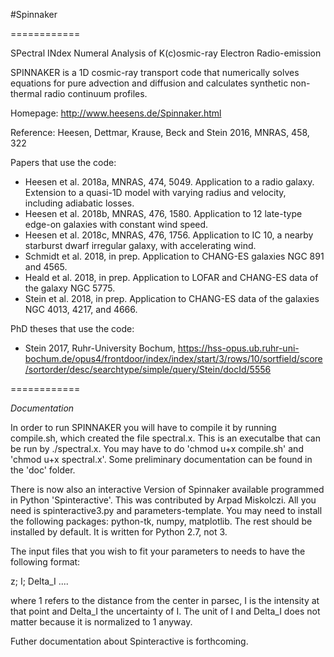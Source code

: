 #Spinnaker

============

SPectral INdex Numeral Analysis of K(c)osmic-ray Electron Radio-emission

SPINNAKER is a 1D cosmic-ray transport code that numerically solves equations for pure advection and diffusion and calculates synthetic non-thermal radio continuum profiles.

Homepage: http://www.heesens.de/Spinnaker.html

Reference: Heesen, Dettmar, Krause, Beck and Stein 2016, MNRAS, 458, 322

Papers that use the code:
- Heesen et al. 2018a, MNRAS, 474, 5049. Application to a radio galaxy. Extension to a quasi-1D model with varying radius and velocity, including adiabatic losses.
- Heesen et al. 2018b, MNRAS, 476, 1580. Application to 12 late-type edge-on galaxies with constant wind speed.
- Heesen et al. 2018c, MNRAS, 476, 1756. Application to IC 10, a nearby starburst dwarf irregular galaxy, with accelerating wind.
- Schmidt et al. 2018, in prep. Application to CHANG-ES galaxies NGC 891 and 4565.
- Heald et al. 2018, in prep. Application to LOFAR and CHANG-ES data of the galaxy NGC 5775.
- Stein et al. 2018, in prep. Application to CHANG-ES data of the galaxies NGC 4013, 4217, and 4666.

PhD theses that use the code:
- Stein 2017, Ruhr-University Bochum, https://hss-opus.ub.ruhr-uni-bochum.de/opus4/frontdoor/index/index/start/3/rows/10/sortfield/score/sortorder/desc/searchtype/simple/query/Stein/docId/5556

============

*Documentation*

In order to run SPINNAKER you will have to compile it by running compile.sh, which created the file spectral.x. This is an executalbe that can be run by ./spectral.x. You may have to do 'chmod u+x compile.sh' and 'chmod u+x spectral.x'. Some preliminary documentation can be found in the 'doc' folder.

There is now also an interactive Version of Spinnaker available programmed in Python 'Spinteractive'. This was contributed by Arpad Miskolczi. All you need is spinteractive3.py and parameters-template. You may need to install the following packages: python-tk,  numpy, matplotlib. The rest should be installed by default. It is written for Python 2.7, not 3.

The input files that you wish to fit your parameters to needs to have the following format:

z; I; Delta_I
....

where 1 refers to the distance from the center in parsec, I is the intensity at that point and Delta_I the uncertainty of I. The unit of I and Delta_I does not matter because it is normalized to 1 anyway.

Futher documentation about Spinteractive is forthcoming.
